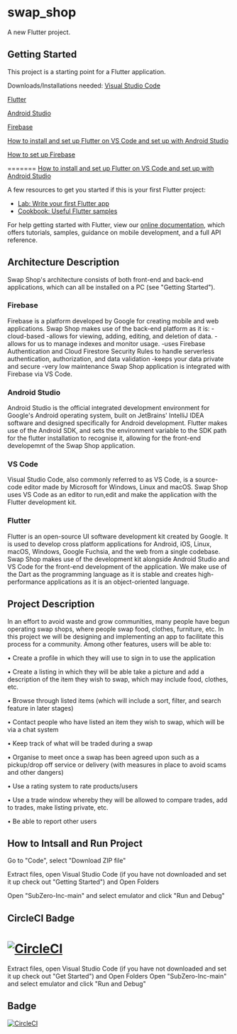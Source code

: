 # swap_shop

A new Flutter project.

## Getting Started

This project is a starting point for a Flutter application.

Downloads/Installations needed:
[Visual Studio Code](https://code.visualstudio.com/)

[Flutter](https://docs.flutter.dev/get-started/install?gclid=EAIaIQobChMI07Sx2tTw9gIVytPtCh2qEggXEAAYASAAEgIe9PD_BwE&gclsrc=aw.ds)

[Android Studio](https://developer.android.com/studio)

[Firebase](https://firebase.google.com/)

[How to install and set up Flutter on VS Code and set up with Android Studio](https://www.youtube.com/watch?v=tun0HUHaDuE)

[How to set up Firebase](https://www.youtube.com/watch?v=QZ_53nSPgPg)

=======
[How to install and set up Flutter on VS Code and set up with Android Studio](https://www.youtube.com/watch?v=tun0HUHaDuE)


A few resources to get you started if this is your first Flutter project:

- [Lab: Write your first Flutter app](https://flutter.dev/docs/get-started/codelab)
- [Cookbook: Useful Flutter samples](https://flutter.dev/docs/cookbook)

For help getting started with Flutter, view our
[online documentation](https://flutter.dev/docs), which offers tutorials,
samples, guidance on mobile development, and a full API reference.


## Architecture Description

Swap Shop's architecture consists of both front-end and back-end applications, which can all be installed on a PC (see "Getting Started").

### Firebase
Firebase is a platform developed by Google for creating mobile and web applications. Swap Shop makes use of the back-end platform as it is:
 -cloud-based
 -allows for viewing, adding, editing, and deletion of data.
 -allows for us to manage indexes and monitor usage.
 -uses Firebase Authentication and Cloud Firestore Security Rules to handle serverless authentication, authorization, and data validation
 -keeps your data private and secure
 -very low maintenance
Swap Shop application is integrated with Firebase via VS Code.

### Android Studio
Android Studio is the official integrated development environment for Google's Android operating system, built on JetBrains' IntelliJ IDEA software and designed specifically for Android development. Flutter makes use of the Android SDK, and sets the environment variable to the SDK path for the flutter installation to recognise it, allowing for the front-end developemnt of the Swap Shop application.

### VS Code
Visual Studio Code, also commonly referred to as VS Code, is a source-code editor made by Microsoft for Windows, Linux and macOS. Swap Shop uses VS Code as an editor to run,edit and make the application with the Flutter development kit.

### Flutter
Flutter is an open-source UI software development kit created by Google. It is used to develop cross platform applications for Android, iOS, Linux, macOS, Windows, Google Fuchsia, and the web from a single codebase. Swap Shop makes use of the development kit alongside Android Studio and VS Code for the front-end development of the application. We make use of the Dart as the programming language as it is stable and creates high-performance applications as it is an object-oriented language.  


## Project Description

In an effort to avoid waste and grow communities, many people have begun operating swap shops, where people swap food, clothes, furniture, etc. In this project we will be designing and implementing an app to facilitate this process for a community. Among other features, users will be able to:

•	Create a profile in which they will use to sign in to use the application

•	Create a listing in which they will be able take a picture and add a description of the item they wish to swap, which may include food, clothes, etc.

•	Browse through listed items (which will include a sort, filter, and search feature in later stages)

•	Contact people who have listed an item they wish to swap, which will be via a chat system

•	Keep track of what will be traded during a swap

•	Organise to meet once a swap has been agreed upon such as a pickup/drop off service or delivery (with measures in place to avoid scams and other dangers)

•	Use a rating system to rate products/users

•	Use a trade window whereby they will be allowed to compare trades, add to trades, make listing private, etc. 

•	Be able to report other users 

## How to Intsall and Run Project

Go to "Code", select "Download ZIP file"


Extract files, open Visual Studio Code (if you have not downloaded and set it up check out "Getting Started") and Open Folders

Open "SubZero-Inc-main" and select emulator and click "Run and Debug"

## CircleCI Badge
[![CircleCI](https://circleci.com/gh/Naturekhosa/SubZero-Inc/tree/BrowseListings.svg?style=shield/codacy/coverage/b6046f4e-b6f1-4146-b495-ae40b7fa146a)](https://circleci.com/gh/Naturekhosa/SubZero-Inc/tree/BrowseListings)
=======
Extract files, open Visual Studio Code (if you have not downloaded and set it up check out "Get Started") and Open Folders
Open "SubZero-Inc-main" and select emulator and click "Run and Debug"

## Badge

[![CircleCI](https://circleci.com/gh/Naturekhosa/SubZero-Inc/tree/BrowseListings.svg?style=svg/codacy/coverage/b6046f4e-b6f1-4146-b495-ae40b7fa146a)](https://circleci.com/gh/Naturekhosa/SubZero-Inc/tree/BrowseListings)
